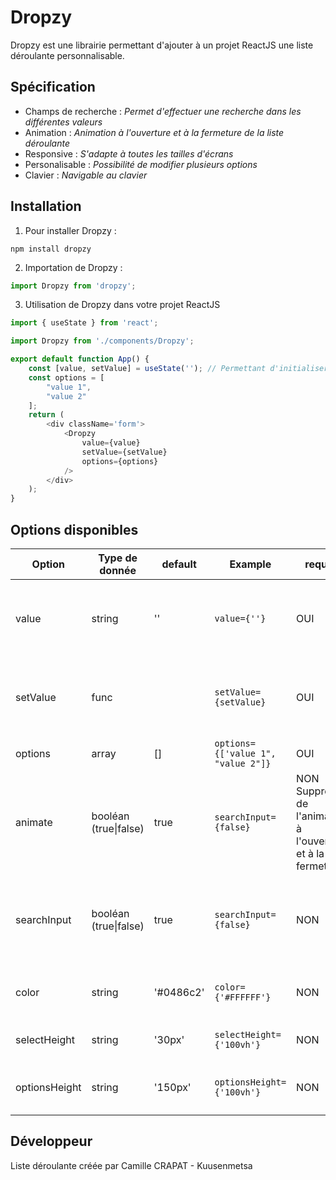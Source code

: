 # Dropzy

Dropzy est une librairie permettant d'ajouter à un projet ReactJS une liste déroulante personnalisable.

## Spécification

- Champs de recherche : _Permet d'effectuer une recherche dans les différentes valeurs_
- Animation : _Animation à l'ouverture et à la fermeture de la liste déroulante_
- Responsive : _S'adapte à toutes les tailles d'écrans_
- Personalisable : _Possibilité de modifier plusieurs options_
- Clavier : _Navigable au clavier_

## Installation

1. Pour installer Dropzy :

```
npm install dropzy
```

2. Importation de Dropzy :

```JavaScript
import Dropzy from 'dropzy';
```

3. Utilisation de Dropzy dans votre projet ReactJS

```JavaScript
import { useState } from 'react';

import Dropzy from './components/Dropzy';

export default function App() {
	const [value, setValue] = useState(''); // Permettant d'initialiser la valeur et de récupérer la selection de l'utilisateur
    const options = [
        "value 1",
        "value 2"
    ];
	return (
		<div className='form'>
			<Dropzy
				value={value}
				setValue={setValue}
				options={options}
			/>
		</div>
	);
}
```

## Options disponibles

| Option        | Type de donnée        | default   | Example                            | required                                                       | Description                                                           |
| ------------- | --------------------- | --------- | ---------------------------------- | -------------------------------------------------------------- | --------------------------------------------------------------------- |
| value         | string                | ''        | `value={''}`                       | OUI                                                            | Variable contenant la valeur selectionné par l'utilisateur            |
| setValue      | func                  |           | `setValue={setValue}`              | OUI                                                            | Fonction useState permettant de mettre la jour la valeur              |
| options       | array                 | []        | `options={['value 1", "value 2"]}` | OUI                                                            | Tableau des options                                                   |
| animate       | booléan (true\|false) | true      | `searchInput={false}`              | NON Suppression de l'animation à l'ouverture et à la fermeture |
| searchInput   | booléan (true\|false) | true      | `searchInput={false}`              | NON                                                            | Mise en place d'un champs de recherche au sein de la liste déroulante |
| color         | string                | '#0486c2' | `color={'#FFFFFF'}`                | NON                                                            | Fond des valeurs au survol de la souris                               |
| selectHeight  | string                | '30px'    | `selectHeight={'100vh'}`           | NON                                                            | Changement de la taille du select                                     |
| optionsHeight | string                | '150px'   | `optionsHeight={'100vh'}`          | NON                                                            | Changement de la taille du select ouvert                              |

## Développeur

Liste déroulante créée par Camille CRAPAT - Kuusenmetsa
